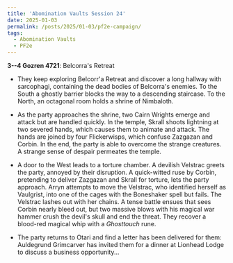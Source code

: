 ```yaml
---
title: 'Abomination Vaults Session 24'
date: 2025-01-03
permalink: /posts/2025/01-03/pf2e-campaign/
tags:
  - Abomination Vaults
  - PF2e
---
```



**3--4 Gozren 4721**: Belcorra's Retreat

- They keep exploring Belcorr'a Retreat and discover a long hallway with sarcophagi, containing the dead bodies of Belcorra's enemies. To the South a ghostly barrier blocks the way to a descending staircase. To the North, an octagonal room holds a shrine of Nimbaloth.

- As the party approaches the shrine, two Cairn Wrights emerge and attack but are handled quickly. In the temple, Skrall shoots lightning at two severed hands, which causes them to animate and attack. The hands are joined by four Flickerwisps, which confuse Zazgazan and Corbin. In the end, the party is able to overcome the strange creatures. A strange sense of despair permeates the temple.

- A door to the West leads to a torture chamber. A devilish Velstrac greets the party, annoyed by their disruption. A quick-witted ruse by Corbin, pretending to deliver Zazgazan and Skrall for torture, lets the party approach. Arryn attempts to move the Velstrac, who identified herself as Vaulgrist, into one of the cages with the Boneshaker spell but fails. The Velstrac lashes out with her chains. A tense battle ensues that sees Corbin nearly bleed out, but two massive blows with his magical war hammer crush the devil's skull and end the threat. They recover a blood-red magical whip with a *Ghosttouch* rune.

- The party returns to Otari and find a letter has been delivered for them: Auldegrund Grimcarver has invited them for a dinner at Lionhead Lodge to discuss a business opportunity...